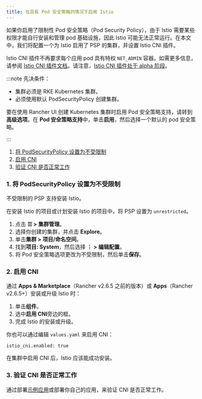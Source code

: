 ```yaml
---
title: 在具有 Pod 安全策略的情况下启用 Istio
---
```


如果你启用了限制性 Pod 安全策略（Pod Security Policy），由于 Istio 需要某些权限才能自行安装和管理 pod 基础设施，因此 Istio 可能无法正常运行。在本文中，我们将配置一个为 Istio 启用了 PSP 的集群，并设置 Istio CNI 插件。

Istio CNI 插件不再要求每个应用 pod 具有特权 `NET_ADMIN` 容器。如需更多信息，请参阅 [Istio CNI 插件文档](https://istio.io/docs/setup/additional-setup/cni)。请注意，[Istio CNI 插件处于 alpha 阶段](https://istio.io/about/feature-stages/)。

:::note 先决条件：

- 集群必须是 RKE Kubernetes 集群。
- 必须使用默认 PodSecurityPolicy 创建集群。

要在使用 Rancher UI 创建 Kubernetes 集群时启用 Pod 安全策略支持，请转到<b>高级选项</b>。在 <b>Pod 安全策略支持</b>中，单击<b>启用</b>，然后选择一个默认的 pod 安全策略。

:::

1. [将 PodSecurityPolicy 设置为不受限制](#1-将-podsecuritypolicy-设置为不受限制)
2. [启用 CNI](#2-启用-cni)
3. [验证 CNI 是否正常工作](#3-验证-cni-是否正常工作)

### 1. 将 PodSecurityPolicy 设置为不受限制

不受限制的 PSP 支持安装 Istio。

在安装 Istio 的项目或计划安装 Istio 的项目中，将 PSP 设置为 `unrestricted`。

1. 点击 **☰ > 集群管理**。
1. 选择你创建的集群，并点击 **Explore**。
1. 单击**集群 > 项目/命名空间**。
1. 找到**项目: System**，然后选择 **⋮ > 编辑配置**。
1. 将 Pod 安全策略选项更改为不受限制，然后单击**保存**。

### 2. 启用 CNI

通过 **Apps & Marketplace**（Rancher v2.6.5 之前的版本）或 **Apps**（Rancher v2.6.5+）安装或升级 Istio 时：

1. 单击**组件**。
2. 选中**启用 CNI**旁边的框。
3. 完成 Istio 的安装或升级。

你也可以通过编辑 `values.yaml` 来启用 CNI：

```
istio_cni.enabled: true
```

在集群中启用 CNI 后，Istio 应该能成功安装。

### 3. 验证 CNI 是否正常工作

通过部署[示例应用](https://istio.io/latest/docs/examples/bookinfo/)或部署你自己的应用，来验证 CNI 是否正常工作。

